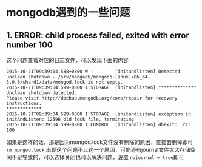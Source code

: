 # mongodb遇到的一些问题

## 1. ERROR: child process failed, exited with error number 100

这个问题查看对应的日志文件，可以发现下面的内容

    2015-10-21T09:39:04.588+0800 W -        [initandlisten] Detected unclean shutdown - /srv/mongodb/mongodb-linux-x86_64-3.0.6/shard1/data/mongod.lock is not empty.
    2015-10-21T09:39:04.599+0800 I STORAGE  [initandlisten] **************
    Unclean shutdown detected.
    Please visit http://dochub.mongodb.org/core/repair for recovery instructions.
    *************
    2015-10-21T09:39:04.599+0800 I STORAGE  [initandlisten] exception in initAndListen: 12596 old lock file, terminating
    2015-10-21T09:39:04.599+0800 I CONTROL  [initandlisten] dbexit:  rc: 100
    
如果是这样的话，那是因为mongod.lock文件没有删除的原因，直接去删掉即可 `rm mongod.lock`
出现这个问题不止这一个原因，可能还有journal文件太大存储空间不足导致的，可以选择关闭也可以解决问题，设置 `nojournal = true`即可


